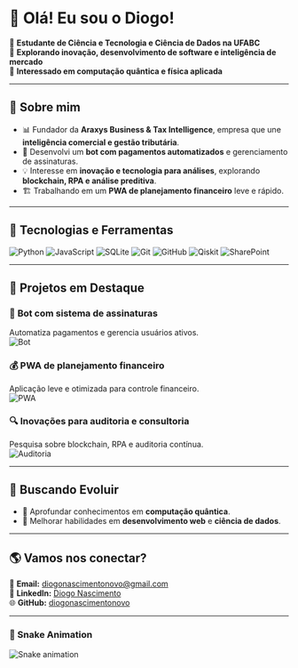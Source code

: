 # 👋 Olá! Eu sou o Diogo!

🎯 **Estudante de Ciência e Tecnologia e Ciência de Dados na UFABC**  
🚀 **Explorando inovação, desenvolvimento de software e inteligência de mercado**  
🔬 **Interessado em computação quântica e física aplicada**  

---

## 🧩 Sobre mim  
- 📊 Fundador da **Araxys Business & Tax Intelligence**, empresa que une **inteligência comercial e gestão tributária**.  
- 🤖 Desenvolvi um **bot com pagamentos automatizados** e gerenciamento de assinaturas.  
- 💡 Interesse em **inovação e tecnologia para análises**, explorando **blockchain, RPA e análise preditiva**.    
- 🏗️ Trabalhando em um **PWA de planejamento financeiro** leve e rápido.  

---

## 🔨 Tecnologias e Ferramentas  

![Python](https://img.shields.io/badge/Python-3776AB?style=for-the-badge&logo=python&logoColor=white)
![JavaScript](https://img.shields.io/badge/JavaScript-F7DF1E?style=for-the-badge&logo=javascript&logoColor=black)
![SQLite](https://img.shields.io/badge/SQLite-07405E?style=for-the-badge&logo=sqlite&logoColor=white)
![Git](https://img.shields.io/badge/Git-F05032?style=for-the-badge&logo=git&logoColor=white)
![GitHub](https://img.shields.io/badge/GitHub-181717?style=for-the-badge&logo=github&logoColor=white)
![Qiskit](https://img.shields.io/badge/Qiskit-6929C4?style=for-the-badge&logo=qiskit&logoColor=white)
![SharePoint](https://img.shields.io/badge/SharePoint-0078D4?style=for-the-badge&logo=microsoft-sharepoint&logoColor=white)

---

## 📌 Projetos em Destaque  

### 🤖 **Bot com sistema de assinaturas**  
Automatiza pagamentos e gerencia usuários ativos.  
![Bot](https://img.shields.io/badge/Status-Em%20desenvolvimento-blue)

### 💰 **PWA de planejamento financeiro**  
Aplicação leve e otimizada para controle financeiro.  
![PWA](https://img.shields.io/badge/Status-Em%20desenvolvimento-blue)

### 🔍 **Inovações para auditoria e consultoria**  
Pesquisa sobre blockchain, RPA e auditoria contínua.  
![Auditoria](https://img.shields.io/badge/Status-Em%20andamento-yellow)

---

## 🚀 Buscando Evoluir  
- 📌 Aprofundar conhecimentos em **computação quântica**.  
- 📌 Melhorar habilidades em **desenvolvimento web** e **ciência de dados**.  

---

## 🌎 Vamos nos conectar?  

📧 **Email:** [diogonascimentonovo@gmail.com](mailto:diogonascimentonovo@gmail.com)  
💼 **LinkedIn:** [Diogo Nascimento](https://www.linkedin.com/in/diogonascimentonovo/)  
🌐 **GitHub:** [diogonascimentonovo](https://github.com/diogonascimentonovo)  

---
### 🐍 Snake Animation  

![Snake animation](https://github.com/diogonascimentonovo/diogonascimentonovo/blob/output/github-contribution-grid-snake.svg)
